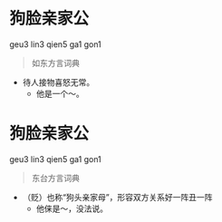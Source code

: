 # 狗脸亲家公
geu3 lin3 qien5 ga1 gon1
> 如东方言词典
- 待人接物喜怒无常。
  - 他是一个～。

# 狗脸亲家公
geu3 lin3 qien5 ga1 gon1
> 东台方言词典
- （贬）也称“狗头亲家母”，形容双方关系好一阵丑一阵
  - 他俫是～，没法说。
